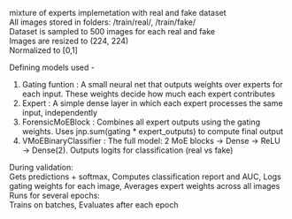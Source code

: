 mixture of experts implemetation with real and fake dataset <br />
All images stored in folders: /train/real/, /train/fake/ <br />
Dataset is sampled to 500 images for each real and fake <br />
Images are resized to (224, 224) <br />
Normalized to [0,1] 

Defining models used -
1. Gating funtion : A small neural net that outputs weights over experts for each input. These weights decide how much each expert contributes
2. Expert : A simple dense layer in which each expert processes the same input, independently
3. ForensicMoEBlock : Combines all expert outputs using the gating weights. Uses jnp.sum(gating * expert_outputs) to compute final output
4. VMoEBinaryClassifier : The full model: 2 MoE blocks → Dense → ReLU → Dense(2). Outputs logits for classification (real vs fake) 

During validation: <br />
Gets predictions + softmax, Computes classification report and AUC, Logs gating weights for each image, Averages expert weights across all images <br />
Runs for several epochs: <br />
Trains on batches, Evaluates after each epoch <br />
